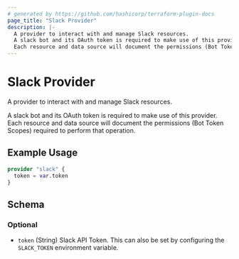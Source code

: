 ```yaml
---
# generated by https://github.com/hashicorp/terraform-plugin-docs
page_title: "Slack Provider"
description: |-
  A provider to interact with and manage Slack resources.
  A slack bot and its OAuth token is required to make use of this provider.
  Each resource and data source will document the permissions (Bot Token Scopes) required to perform that operation.
---
```


# Slack Provider

A provider to interact with and manage Slack resources.

A slack bot and its OAuth token is required to make use of this provider. 
Each resource and data source will document the permissions (Bot Token Scopes) required to perform that operation.

## Example Usage

```terraform
provider "slack" {
  token = var.token
}
```

<!-- schema generated by tfplugindocs -->
## Schema

### Optional

- `token` (String) Slack API Token. This can also be set by configuring the `SLACK_TOKEN` environment variable.

